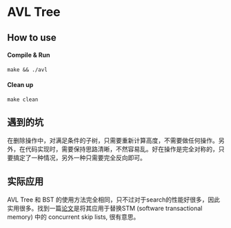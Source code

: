 
# AVL Tree

## How to use

#### Compile & Run

```shell
make && ./avl
```

#### Clean up

```shell
make clean
```

## 遇到的坑

在删除操作中，对满足条件的子树，只需要重新计算高度，不需要做任何操作。另外，在代码实现时，需要保持思路清晰，不然容易乱。好在操作是完全对称的，只要搞定了一种情况，另外一种只需要完全反向即可。

## 实际应用

AVL Tree 和 BST
的使用方法完全相同，只不过对于search的性能好很多，因此实用很多。找到一篇[论文][1]是将其应用于替换STM
(software transactional memory) 中的 concurrent skip lists, 很有意思。

[1]: http://ppl.stanford.edu/papers/ppopp207-bronson.pdf "A Practical Concurrent Binary Search Tree"
